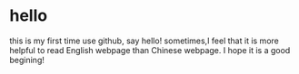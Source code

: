 # hello
this is my first time use github, say hello!
sometimes,I feel that it is more helpful to read English webpage than Chinese webpage.
I hope it is a good begining! 
